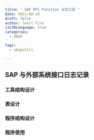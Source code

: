 ```yaml
---
title: " SAP RFC Function 日志工具 "
date: 2021-08-28
draft: false
author: Small Fire
isCJKLanguage: true
categories: 
  - ABAP

tags: 
  - abaputils

---
```


## SAP 与外部系统接口日志记录

### 工具结构设计



### 表设计



### 程序结构设计



### 程序使用

